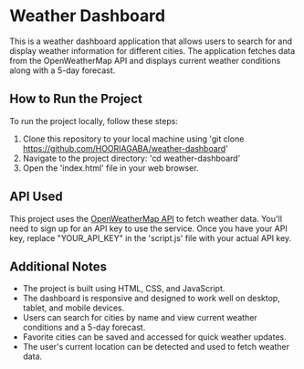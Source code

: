 # Weather Dashboard

This is a weather dashboard application that allows users to search for and display weather information for different cities. The application fetches data from the OpenWeatherMap API and displays current weather conditions along with a 5-day forecast.

## How to Run the Project

To run the project locally, follow these steps:

1. Clone this repository to your local machine using 'git clone https://github.com/HOORIAGABA/weather-dashboard'
2. Navigate to the project directory: 'cd weather-dashboard'
3. Open the 'index.html' file in your web browser.

## API Used

This project uses the [OpenWeatherMap API](https://openweathermap.org/api) to fetch weather data. You'll need to sign up for an API key to use the service. Once you have your API key, replace "YOUR_API_KEY" in the 'script.js' file with your actual API key.

## Additional Notes

- The project is built using HTML, CSS, and JavaScript.
- The dashboard is responsive and designed to work well on desktop, tablet, and mobile devices.
- Users can search for cities by name and view current weather conditions and a 5-day forecast.
- Favorite cities can be saved and accessed for quick weather updates.
- The user's current location can be detected and used to fetch weather data.
